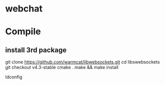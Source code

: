 # webchat 

# Compile 

## install 3rd package 

git clone https://github.com/warmcat/libwebsockets.git
cd libswebsockets
git checkout v4.3-stable
cmake .
make && make install

ldconfig




 
 
